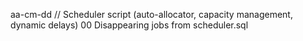 aa-cm-dd	// Scheduler script (auto-allocator, capacity management, dynamic delays) 
	00 Disappearing jobs from scheduler.sql
	
